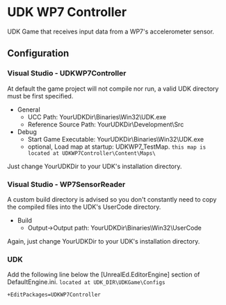 UDK WP7 Controller
=======================

UDK Game that receives input data from a WP7's accelerometer sensor.

## Configuration
### Visual Studio - UDKWP7Controller
At default the game project will not compile nor run, a valid UDK directory must be first specified.
* General
  * UCC Path: YourUDKDir\Binaries\Win32\UDK.exe
  * Reference Source Path: YourUDKDir\Development\Src
* Debug
  * Start Game Executable: YourUDKDir\Binaries\Win32\UDK.exe
  * optional, Load map at startup: UDKWP7_TestMap. `this map is located at UDKWP7Controller\Content\Maps\`

Just change YourUDKDir to your UDK's installation directory.


### Visual Studio - WP7SensorReader
A custom build directory is advised so you don't constantly need to copy the compiled files into the UDK's UserCode directory.
* Build
  * Output->Output path: YourUDKDir\Binaries\Win32\UserCode

Again, just change YourUDKDir to your UDK's installation directory.


### UDK
Add the following line below the [UnrealEd.EditorEngine] section of DefaultEngine.ini. `located at UDK_DIR\UDKGame\Configs` 

	+EditPackages=UDKWP7Controller
